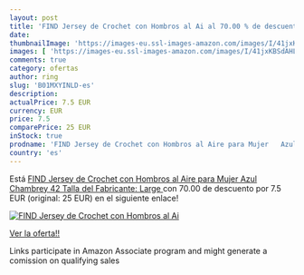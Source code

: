 ```yaml
---
layout: post
title: 'FIND Jersey de Crochet con Hombros al Ai al 70.00 % de descuento'
date: 
thumbnailImage: 'https://images-eu.ssl-images-amazon.com/images/I/41jxKBSdAHL._SL200_.jpg'
images: [ 'https://images-eu.ssl-images-amazon.com/images/I/41jxKBSdAHL._SL200_.jpg' ]
comments: true
category: ofertas
author: ring
slug: 'B01MXYINLD-es'
description:
actualPrice: 7.5 EUR
currency: EUR
price: 7.5
comparePrice: 25 EUR
inStock: true
prodname: 'FIND Jersey de Crochet con Hombros al Aire para Mujer   Azul  Chambrey   42  Talla del Fabricante: Large '
country: 'es'
---
```


Está [FIND Jersey de Crochet con Hombros al Aire para Mujer   Azul  Chambrey   42  Talla del Fabricante: Large ](https://www.amazon.es/dp/B01MXYINLD/?tag=tolees-21) con 70.00 de descuento por 7.5 EUR (original: 25 EUR) en el siguiente enlace!

[![FIND Jersey de Crochet con Hombros al Ai](https://images-eu.ssl-images-amazon.com/images/I/41jxKBSdAHL._SL200_.jpg)](https://www.amazon.es/dp/B01MXYINLD/?tag=tolees-21)

[Ver la oferta!!](https://www.amazon.es/dp/B01MXYINLD/?tag=tolees-21)

Links participate in Amazon Associate program and might generate a comission on qualifying sales



